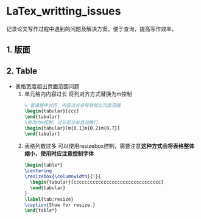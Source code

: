 # LaTex_writting_issues
记录论文写作过程中遇到的问题及解决方案，便于查询，提高写作效率。

## 1. 版面

## 2. Table
- 表格宽度超出页面范围问题
  1. 单元格内内容过长
     将列对齐方式替换为m控制
     ```latex
     % 普通居中对齐，内容过长会导致超出页面范围
     \begin{tabular}[ccc]
     \end{tabular}
     %修改为m控制，过长部分会自动换行
     \begin{tabular}[m{0.1}m{0.2}m{0.7}]
     \end{tabular}
     ```
  2. 表格列数过多
     可以使用resizebox控制，需要注意**这种方式会将表格整体缩小，使用时应注意控制字体**
     ```latex
     \begin{table*}
     \centering
     \resizebox{\columnwidth}{!}{
       \begin{tabular}[cccccccccccccccccccccccccccccccc]
       \end{tabular}
     }
     \label{tab:resize}
     \caption{Show for resize.}
     \end{table*}
     ```
